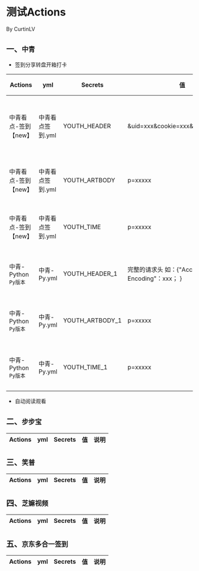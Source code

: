 # 测试Actions

By CurtinLV

## 一、`中青`
  * 签到分享转盘开箱打卡
      
 Actions  | yml   | Secrets  |  值  |  说明
 ---- | ----- | ------ | ----- | -----
 中青看点-签到【new】  | 中青看点签到.yml | YOUTH_HEADER | &uid=xxx&cookie=xxx&cookie_id=xxxx | `必须` 多账号换行 
 中青看点-签到【new】  | 中青看点签到.yml | YOUTH_ARTBODY | p=xxxxx | 多账号换行 
 中青看点-签到【new】  | 中青看点签到.yml | YOUTH_TIME | p=xxxxx | 多账号换行 
 中青-Python `Py版本` | 中青-Py.yml | YOUTH_HEADER_1 | 完整的请求头 如：{"Accept-Encoding"：xxx； } | 多账号换行
 中青-Python `Py版本` | 中青-Py.yml | YOUTH_ARTBODY_1 | p=xxxxx | 多账号换行 
 中青-Python `Py版本` | 中青-Py.yml | YOUTH_TIME_1 | p=xxxxx | 多账号换行 
  
 * 自动阅读观看


## 二、`步步宝`
Actions  | yml   | Secrets  |  值  |  说明
 ---- | ----- | ------ | ----- | -----

## 三、`笑普`
Actions  | yml   | Secrets  |  值  |  说明
 ---- | ----- | ------ | ----- | -----

## 四、`芝嫲视频`
Actions  | yml   | Secrets  |  值  |  说明
 ---- | ----- | ------ | ----- | -----

## 五、`京东多合一签到`
Actions  | yml   | Secrets  |  值  |  说明
 ---- | ----- | ------ | ----- | -----

